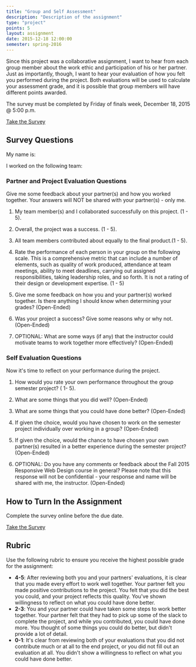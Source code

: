```yaml
---
title: "Group and Self Assessment"
description: "Description of the assignment"
type: "project"
points: 5
layout: assignment
date: 2015-12-18 12:00:00
semester: spring-2016
---
```


Since this project was a collaborative assignment, I want to hear from each group member about the work ethic and participation of his or her partner.  Just as importantly, though, I want to hear your evaluation of how you felt you performed during the project.  Both evaluations will be used to calculate your assessment grade, and it is possible that group members will have different points awarded.

The survey must be completed by Friday of finals week, December 18, 2015 @ 5:00 p.m.

<a class="button button-small" href="https://kent.qualtrics.com/jfe/form/SV_dgpIHaDDpUSbJg9">Take the Survey</a>

## Survey Questions

My name is:

I worked on the following team:

### Partner and Project Evaluation Questions

Give me some feedback about your partner(s) and how you worked together.  Your answers will NOT be shared with your partner(s) - only me.

1.  My team member(s) and I collaborated successfully on this project. (1 - 5).

2.  Overall, the project was a success. (1 - 5).

3.  All team members contributed about equally to the final product.(1 - 5).

4.  Rate the performance of each person in your group on the following scale. This is a comprehensive metric that can include a number of elements, such as quality of work produced, attendance at team meetings, ability to meet deadlines, carrying out assigned responsibilities, taking leadership roles, and so forth.   It is not a rating of their design or development expertise. (1 - 5)

5.  Give me some feedback on how you and your partner(s) worked together. Is there anything I should know when determining your grades? (Open-Ended)

6.  Was your project a success?  Give some reasons why or why not. (Open-Ended)

7.  OPTIONAL: What are some ways (if any) that the instructor could motivate teams to work together more effectively? (Open-Ended)


### Self Evaluation Questions

Now it's time to reflect on your performance during the project.  

1.  How would you rate your own performance throughout the group semester project? ( 1- 5).

2.  What are some things that you did well? (Open-Ended)

3.  What are some things that you could have done better? (Open-Ended)

4.  If given the choice, would you have chosen to work on the semester project individually over working in a group? (Open-Ended)

5.  If given the choice, would the chance to have chosen your own partner(s) resulted in a better experience during the semester project? (Open-Ended)

6.  OPTIONAL: Do you have any comments or feedback about the Fall 2015 Responsive Web Design course in general?  Please note that this response will not be confidential - your response and name will be shared with me, the instructor. (Open-Ended)


## How to Turn In the Assignment

Complete the survey online before the due date.  

<a class="button button-small" href="https://kent.qualtrics.com/jfe/form/SV_dgpIHaDDpUSbJg9">Take the Survey</a>

## Rubric

Use the following rubric to ensure you receive the highest possible grade for the assignment:

* **4-5**: After reviewing both you and your partners' evaluations, it is clear that you made every effort to work well together.  Your partner felt you made positive contributions to the project.  You felt that you did the best you could, and your project reflects this quality.  You've shown willingness to reflect on what you could have done better.
* **2-3**: You and your partner could have taken some steps to work better together.  Your partner felt that they had to pick up some of the slack to complete the project, and while you contributed, you could have done more.  You thought of some things you could do better, but didn't provide a lot of detail.
* **0-1**: It's clear from reviewing both of your evaluations that you did not contribute much or at all to the end project, or you did not fill out an evaluation at all.  You didn't show a willingness to reflect on what you could have done better.